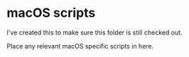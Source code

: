# macOS scripts

I've created this to make sure this folder is still checked out.

Place any relevant macOS specific scripts in here.

